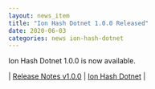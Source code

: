 ```yaml
---
layout: news_item
title: "Ion Hash Dotnet 1.0.0 Released"
date: 2020-06-03
categories: news ion-hash-dotnet
---
```


Ion Hash Dotnet 1.0.0 is now available.

| [Release Notes v1.0.0](https://github.com/amzn/ion-hash-dotnet/releases/tag/v1.0.0) | [Ion Hash Dotnet](https://github.com/amzn/ion-hash-dotnet) |

